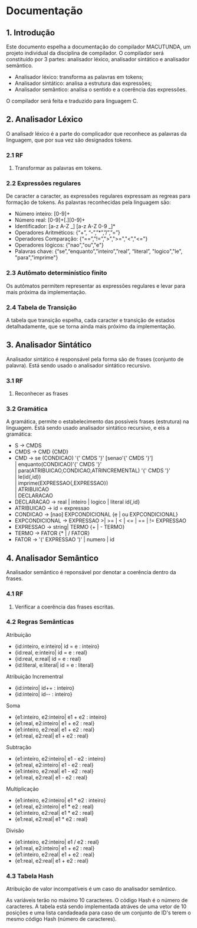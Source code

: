 # Documentação

## 1. Introdução
Este documento espelha a documentação do compilador MACUTUNDA, um projeto individual da disciplina de compilador. O compilador será constituído por 3 partes: analisador léxico, analisador sintático e analisador semântico.  
- Analisador léxico: transforma as palavras em tokens;
- Analisador sintático: analisa a estrutura das expressões;
- Analisador semântico: analisa o sentido e a coerência das expressões.  
  
O compilador será feita e traduzido para linguagem C.

## 2. Analisador Léxico

O analisadr léxico é a parte do complicador que reconhece as palavras da linguagem, que por sua vez são designados tokens.

### 2.1 RF
1. Transformar as palavras em tokens.

### 2.2 Expressões regulares

De caracter a caracter, as expressões regulares expressam as regreas para formação de tokens. As palavras reconhecidas pela linguagem são: 
- Número inteiro: [0-9]+
- Número real: [0-9]+[.][0-9]+
- Identificador: [a-z A-Z _] [a-z A-Z  0-9 _]*
- Operadores Aritméticos: {“+”, “-”,”*”,”/”,”=”}
- Operadores Comparação: {“==”,”!=”,">",">=","<","<="}
- Operadores lógicos: {"nao","ou","e"}
- Palavras chave: {“se”,“enquanto”,”inteiro”,”real”, “literal”, "logico","le", "para","imprime"}

### 2.3 Autômato determinístico finito
Os autômatos permitem representar as expressões regulares e levar para mais próxima da implementação. 

### 2.4 Tabela de Transição

A tabela que transição espelha, cada caracter e transição de estados detalhadamente, que se torna ainda mais próximo da implementação.

## 3. Analisador Sintático

Analisador sintático é responsável pela forma são de frases (conjunto de palavra). Está sendo usado o analisador sintático recursivo.

### 3.1 RF
1. Reconhecer as frases

### 3.2 Gramática

A gramática, permite o estabelecimento das possíveis frases (estrutura) na linguagem. Está sendo usado analisador sintático recursivo, e eis a gramática:
- S -> CMDS   
- CMDS -> CMD {CMD}  
- CMD -> se (CONDICAO) '{' CMDS '}' [senao'{' CMDS '}']    
    | enquanto(CONDICAO)'{' CMDS '}'  
    | para(ATRIBUICAO,CONDICAO,ATRINCREMENTAL) '{' CMDS '}'  
    | le(id{,id})  
    | imprime(EXPRESSAO{,EXPRESSAO})  
    | ATRIBUICAO  
    | DECLARACAO  
- DECLARACAO -> real | inteiro | logico | literal id{,id}  
- ATRIBUICAO -> id = expressao  
- CONDICAO -> [nao] EXPCONDICIONAL {e | ou EXPCONDICIONAL}  
- EXPCONDICIONAL -> EXPRESSAO >| >= | < | <= | == | !=  EXPRESSAO  
- EXPRESSAO -> string| TERMO {+ | - TERMO}    
- TERMO -> FATOR {* | / FATOR}   
- FATOR -> '(' EXPRESSAO ')' | numero | id   

## 4. Analisador Semântico
Analisador semântico é reponsável por denotar a coerência dentro da frases.

### 4.1 RF
1. Verificar a coerência das frases escritas.

### 4.2 Regras Semânticas

Atribuição  
- {id:inteiro, e:inteiro| id = e : inteiro}
- {id:real, e:inteiro| id = e : real}
- {id:real, e:real| id = e : real}
- {id:literal, e:literal| id = e : literal}

Atribuição Incrementral
- {id:inteiro| id++ : inteiro}
- {id:inteiro| id-- : inteiro}

Soma  
- {e1:inteiro, e2:inteiro| e1 + e2 : inteiro}
- {e1:real, e2:inteiro| e1 + e2 : real}
- {e1:inteiro, e2:real| e1 + e2 : real}
- {e1:real, e2:real| e1 + e2 : real}

Subtração  
- {e1:inteiro, e2:inteiro| e1 - e2 : inteiro}
- {e1:real, e2:inteiro| e1 - e2 : real}
- {e1:inteiro, e2:real| e1 - e2 : real}
- {e1:real, e2:real| e1 - e2 : real}

Multiplicação  
- {e1:inteiro, e2:inteiro| e1 * e2 : inteiro}
- {e1:real, e2:inteiro| e1 * e2 : real}
- {e1:inteiro, e2:real| e1 * e2 : real}
- {e1:real, e2:real| e1 * e2 : real}

Divisão  
- {e1:inteiro, e2:inteiro| e1 / e2 : real}
- {e1:real, e2:inteiro| e1 + e2 : real}
- {e1:inteiro, e2:real| e1 + e2 : real}
- {e1:real, e2:real| e1 + e2 : real}



### 4.3 Tabela Hash

Atribuição de valor incompatíveis é um caso do analisador semântico.

As variáveis terão no máximo 10 caracteres.
O código Hash é o número de caracteres. A tabela está sendo implementada atráves de uma vetor de 10 posições e uma lista candadeada para caso de um conjunto de ID's  terem o mesmo código Hash (número de caracteres).
